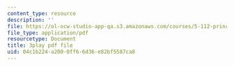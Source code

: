 ```yaml
---
content_type: resource
description: ''
file: https://ol-ocw-studio-app-qa.s3.amazonaws.com/courses/5-112-principles-of-chemical-science-fall-2005/04c1b224a2000ff66d36e82bf5587ca8_JrL2jlkoRUY.pdf
file_type: application/pdf
resourcetype: Document
title: 3play pdf file
uid: 04c1b224-a200-0ff6-6d36-e82bf5587ca8
---
```

